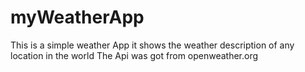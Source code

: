 # myWeatherApp
This is a simple weather App
it shows the weather description of any location in the world
The Api was got from openweather.org
